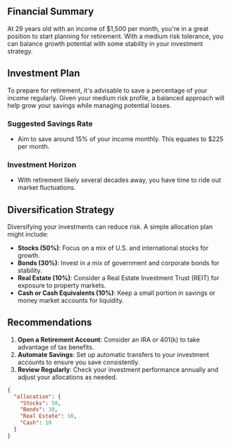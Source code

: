 ## Financial Summary
At 29 years old with an income of $1,500 per month, you're in a great position to start planning for retirement. With a medium risk tolerance, you can balance growth potential with some stability in your investment strategy. 

## Investment Plan
To prepare for retirement, it's advisable to save a percentage of your income regularly. Given your medium risk profile, a balanced approach will help grow your savings while managing potential losses.

### Suggested Savings Rate
- Aim to save around 15% of your income monthly. This equates to $225 per month.

### Investment Horizon
- With retirement likely several decades away, you have time to ride out market fluctuations.

## Diversification Strategy
Diversifying your investments can reduce risk. A simple allocation plan might include:

- **Stocks (50%)**: Focus on a mix of U.S. and international stocks for growth.
- **Bonds (30%)**: Invest in a mix of government and corporate bonds for stability.
- **Real Estate (10%)**: Consider a Real Estate Investment Trust (REIT) for exposure to property markets.
- **Cash or Cash Equivalents (10%)**: Keep a small portion in savings or money market accounts for liquidity.

## Recommendations
1. **Open a Retirement Account**: Consider an IRA or 401(k) to take advantage of tax benefits.
2. **Automate Savings**: Set up automatic transfers to your investment accounts to ensure you save consistently.
3. **Review Regularly**: Check your investment performance annually and adjust your allocations as needed.

```json
{
  "allocation": {
    "Stocks": 50,
    "Bonds": 30,
    "Real Estate": 10,
    "Cash": 10
  }
}
```